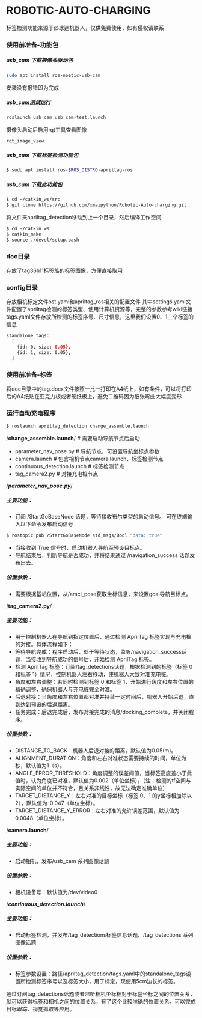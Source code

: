 # ROBOTIC-AUTO-CHARGING

标签检测功能来源于@冰达机器人，仅供免费使用，如有侵权请联系

### 使用前准备-功能包
##### usb_cam 下载摄像头驱动包
```sh
sudo apt install ros-noetic-usb-cam
```
安装没有报错即为完成

##### usb_cam测试运行
```sh
roslaunch usb_cam usb_cam-test.launch
```
摄像头启动后启用rqt工具查看图像
```sh
rqt_image_view
```

##### usb_cam 下载标签检测功能包
```sh
$ sudo apt install ros-$ROS_DISTRO-apriltag-ros
```

##### usb_cam 下载此功能包
```sh
$ cd ~/catkin_ws/src
$ git clone https://github.com/xmaipython/Robotic-Auto-charging.git
```
将文件夹apriltag_detection移动到上一个目录，然后编译工作空间
```sh
$ cd ~/catkin_ws
$ catkin_make
$ source ./devel/setup.bash
```

### doc目录
存放了tag36h11标签族的标签图像，方便直接取用

### config目录
存放相机标定文件ost.yaml和apriltag_ros相关的配置文件
其中settings.yaml文件配置了apriltag检测的标签类型、使用计算机资源等，完整的参数参考wiki链接
tags.yaml文件存放所检测的标签序号、尺寸信息，这里我们设置0、1三个标签的信息
```sh
standalone_tags:
  [
    {id: 0, size: 0.05},
    {id: 1, size: 0.05},
  ]
```

### 使用前准备-标签
将doc目录中的tag.docx文件按照一比一打印在A4纸上，如有条件，可以将打印后的A4纸贴在亚克力板或者硬纸板上，避免二维码因为纸张弯曲大幅度变形


### 运行自动充电程序
```sh
$ roslaunch apriltag_detection change_assemble.launch
```

/**change_assemble.launch**/  # 需要启动导航节点后启动
* parameter_nav_pose.py       # 导航节点，可设置导航坐标点参数
* camera.launch               # 包含相机节点camera.launch、标签检测节点
* continuous_detection.launch # 标签检测节点
* tag_camera2.py               # 对接充电桩节点


/*****************parameter_nav_pose.py*****************/
##### 主要功能：
* 订阅 /StartGoBaseNode 话题，等待接收布尔类型的启动信号。
可在终端输入以下命令发布启动信号
```sh
$ rostopic pub /StartGoBaseNode std_msgs/Bool "data: true"
```
* 当接收到 True 信号时，启动机器人导航至预设目标点。
* 导航结束后，判断导航是否成功，并将结果通过 /navigation_success 话题发布出去。
##### 设置参数：
* 需要根据基站位置，从/amcl_pose获取坐标信息，来设置goal导航目标点。

/********************tag_camera2.py********************/
##### 主要功能：
* 用于控制机器人在导航到指定位置后，通过检测 AprilTag 标签实现与充电桩的对接。具体流程如下：
* 等待导航完成：程序启动后，处于等待状态，监听/navigation_success话题，当接收到导航成功的信号后，开始检测 AprilTag 标签。
* 检测 AprilTag 标签：订阅/tag_detections话题，根据检测到的标签（标签 0 和标签 1）情况，控制机器人左右移动，使机器人大致对准充电桩。
* 角度和左右调整：若同时检测到标签 0 和标签 1，开始进行角度和左右位置的精确调整，确保机器人与充电桩完全对准。
* 后退对接：当角度和左右位置都对准并持续一定时间后，机器人开始后退，直到达到预设的后退距离。
* 任务完成：后退完成后，发布对接完成的消息/docking_complete，并关闭程序。
##### 设置参数：
* DISTANCE_TO_BACK：机器人后退对接的距离，默认值为0.05(m)。
* ALIGNMENT_DURATION：角度和左右对准状态需要持续的时间，单位为秒，默认值为1（s）。
* ANGLE_ERROR_THRESHOLD：角度调整的误差阈值，当标签高度差小于此值时，认为角度已对准，默认值为0.002（单位坐标）。（注：检测的tf空间与实际空间的单位并不符合，且关系非线性，故无法确定准确单位）
* TARGET_DISTANCE_Y：左右对准的目标坐标（标签 0、1 的y坐标相加除以2），默认值为-0.047（单位坐标）。
* TARGET_DISTANCE_Y_ERROR：左右对准的允许误差范围，默认值为0.0048（单位坐标）。

/********************camera.launch********************/
##### 主要功能：
* 启动相机，发布/usb_cam 系列图像话题
##### 设置参数：
* 相机设备号：默认值为/dev/video0

/*************continuous_detection.launch*************/
##### 主要功能：
* 启动标签检测，并发布/tag_detections标签信息话题、/tag_detections 系列图像话题
##### 设置参数：
* 标签参数设置：路径/apriltag_detection/tags.yaml中的standalone_tags设置所检测标签序号以及标签大小，用于标定，现使用5cm边长的标签。

通过订阅tag_detections话题或者监听相机坐标相对于标签坐标之间的位置关系，就可以获得标签和相机之间的位置关系，有了这个比较准确的位置关系，可以完成目标跟踪、视觉抓取等应用。
